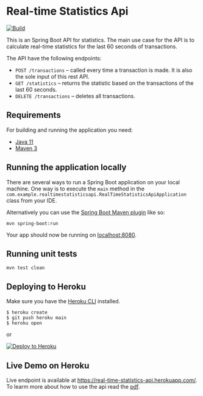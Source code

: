 # Real-time Statistics Api

[![Build](https://github.com/ghanem-mhd/real-time-statistics-api/actions/workflows/maven.yml/badge.svg)](https://github.com/ghanem-mhd/real-time-statistics-api/actions/workflows/maven.yml)

This is an Spring Boot API for statistics. The main use case for the API is to calculate real-time statistics for the last 60 seconds of transactions.

The API have the following endpoints:

-  ```POST /transactions``` – called every time a transaction is made. It is also the sole input of this rest API.
-  ```GET /statistics``` – returns the statistic based on the transactions of the last 60 seconds.
-  ```DELETE /transactions``` – deletes all transactions.

## Requirements

For building and running the application you need:

- [Java 11](https://www.oracle.com/java/technologies/javase-jdk11-downloads.html)
- [Maven 3](https://maven.apache.org)

## Running the application locally

There are several ways to run a Spring Boot application on your local machine. One way is to execute the `main` method in the `com.example.realtimestatisticsapi.RealTimeStatisticsApiApplication` class from your IDE.

Alternatively you can use the [Spring Boot Maven plugin](https://docs.spring.io/spring-boot/docs/current/reference/html/build-tool-plugins-maven-plugin.html) like so:

```shell
mvn spring-boot:run
```
Your app should now be running on [localhost:8080](http://localhost:8080/).

## Running unit tests

```shell
mvn test clean
```

## Deploying to Heroku
Make sure you have the [Heroku CLI](https://cli.heroku.com/) installed.

```
$ heroku create
$ git push heroku main
$ heroku open
```
or

[![Deploy to Heroku](https://www.herokucdn.com/deploy/button.png)](https://heroku.com/deploy)

## Live Demo on Heroku

Live endpoint is available at https://real-time-statistics-api.herokuapp.com/. To learm more about how to use the api read the [pdf](https://github.com/ghanem-mhd/real-time-statistics-api/blob/main/Junior_Backend_Engineer_-_Take_Home_Test.pdf).



